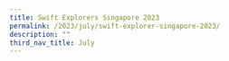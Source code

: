 ```yaml
---
title: Swift Explorers Singapore 2023
permalink: /2023/july/swift-explorer-singapore-2023/
description: ""
third_nav_title: July
---
```

